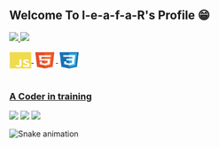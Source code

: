 ## Welcome To l-e-a-f-a-R's Profile  😁

 <div>
   <a href="https://github.com/l-e-a-f-a-R">
   <img height="180em" src="https://github-readme-stats.vercel.app/api?username=l-e-a-f-a-R&show_icons=true&theme=radical&include_all_commits=true&count_private=true"/>
   <img height="180em" src="https://github-readme-stats.vercel.app/api/top-langs/?username=l-e-a-f-a-R&layout=compact&langs_count=6&theme=radical"/>

</div>
<div style="display: inline_block"><br>
  <img align="center" alt="Js" height="30" width="40" src="https://raw.githubusercontent.com/devicons/devicon/master/icons/javascript/javascript-plain.svg">
  <img align="center" alt="HTML" height="30" width="40" src="https://raw.githubusercontent.com/devicons/devicon/master/icons/html5/html5-original.svg">
  <img align="center" alt="CSS" height="30" width="40" src="https://raw.githubusercontent.com/devicons/devicon/master/icons/css3/css3-original.svg">
</div>
 
 <br>
 
  ### A Coder in training
 
<div> 
 <a href="https://discord.gg/metcPsGyZf" target="_blank"><img src="https://img.shields.io/badge/Discord-7289DA?style=for-the-badge&logo=discord&logoColor=white" target="_blank"></a> 
  <a href = "mailto:rafaelsalarof2@gmail.com"><img src="https://img.shields.io/badge/-Gmail-%23333?style=for-the-badge&logo=gmail&logoColor=white" target="_blank"></a> 
  <a href="https://steamcommunity.com/profiles/76561199054612426/" target="_blank"><img src="https://img.shields.io/badge/steam-%23000000.svg?style=for-the-badge&logo=steam&logoColor=white"></a>
  
  ![Snake animation](https://github.com/l-e-a-f-a-R/l-e-a-f-a-R/blob/output/github-contribution-grid-snake.svg)

</div>
